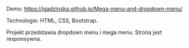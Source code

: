 Demo: https://jgadzinska.github.io/Mega-menu-and-dropdown-menu/

Technologie: HTML, CSS, Bootstrap.

Projekt przedstawia dropdown menu i mega menu. Strona jest responsywna.
